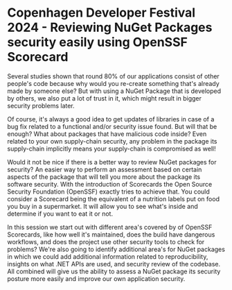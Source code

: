 # Copenhagen Developer Festival 2024 - Reviewing NuGet Packages security easily using OpenSSF Scorecard

Several studies shown that round 80% of our applications consist of other people's code because why would you re-create something that's already made by someone else? But with using a NuGet Package that is developed by others, we also put a lot of trust in it, which might result in bigger security problems later. 

Of course, it's always a good idea to get updates of libraries in case of a bug fix related to a functional and/or security issue found. But will that be enough? What about packages that have malicious code inside? Even related to your own supply-chain security, any problem in the package its supply-chain implicitly means your supply-chain is compromised as well!

Would it not be nice if there is a better way to review NuGet packages for security? An easier way to perform an assessment based on certain aspects of the package that will tell you more about the package its software security. With the introduction of Scorecards the Open Source Security Foundation (OpenSSF) exactly tries to achieve that. You could consider a Scorecard being the equivalent of a nutrition labels put on food you buy in a supermarket. It will allow you to see what's inside and determine if you want to eat it or not.

In this session we start out with different area's covered by of OpenSSF Scorecards, like how well it's maintained, does the build have dangerous workflows, and does the project use other security tools to check for problems? We're also going to identify additional area's for NuGet packages in which we could add additional information related to reproducibility, insights on what .NET APIs are used, and security review of the codebase. All combined will give us the ability to assess a NuGet package its security posture more easily and improve our own application security.
